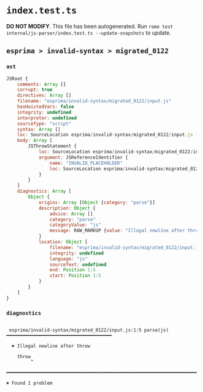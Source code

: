 # `index.test.ts`

**DO NOT MODIFY**. This file has been autogenerated. Run `rome test internal/js-parser/index.test.ts --update-snapshots` to update.

## `esprima > invalid-syntax > migrated_0122`

### `ast`

```javascript
JSRoot {
	comments: Array []
	corrupt: true
	directives: Array []
	filename: "esprima/invalid-syntax/migrated_0122/input.js"
	hasHoistedVars: false
	integrity: undefined
	interpreter: undefined
	sourceType: "script"
	syntax: Array []
	loc: SourceLocation esprima/invalid-syntax/migrated_0122/input.js 1:0-2:0
	body: Array [
		JSThrowStatement {
			loc: SourceLocation esprima/invalid-syntax/migrated_0122/input.js 1:0-2:0
			argument: JSReferenceIdentifier {
				name: "INVALID_PLACEHOLDER"
				loc: SourceLocation esprima/invalid-syntax/migrated_0122/input.js 2:0-2:0
			}
		}
	]
	diagnostics: Array [
		Object {
			origins: Array [Object {category: "parse"}]
			description: Object {
				advice: Array []
				category: "parse"
				categoryValue: "js"
				message: RAW_MARKUP {value: "Illegal newline after throw"}
			}
			location: Object {
				filename: "esprima/invalid-syntax/migrated_0122/input.js"
				integrity: undefined
				language: "js"
				sourceText: undefined
				end: Position 1:5
				start: Position 1:5
			}
		}
	]
}
```

### `diagnostics`

```

 esprima/invalid-syntax/migrated_0122/input.js:1:5 parse(js) ━━━━━━━━━━━━━━━━━━━━━━━━━━━━━━━━━━━━━━━

  ✖ Illegal newline after throw

    throw
         ^

━━━━━━━━━━━━━━━━━━━━━━━━━━━━━━━━━━━━━━━━━━━━━━━━━━━━━━━━━━━━━━━━━━━━━━━━━━━━━━━━━━━━━━━━━━━━━━━━━━━━

✖ Found 1 problem

```
